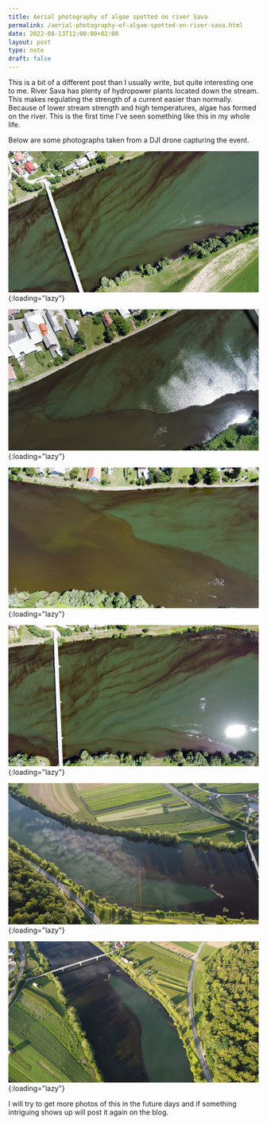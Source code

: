 ```yaml
---
title: Aerial photography of algae spotted on river Sava
permalink: /aerial-photography-of-algae-spotted-on-river-sava.html
date: 2022-08-13T12:00:00+02:00
layout: post
type: note
draft: false
---
```


This is a bit of a different post than I usually write, but quite interesting
one to me. River Sava has plenty of hydropower plants located down the stream.
This makes regulating the strength of a current easier than normally. Because of
lower stream strength and high temperatures, algae has formed on the river.
This is the first time I've seen something like this in my whole life.

Below are some photographs taken from a DJI drone capturing the event.

![Algae on Sava](/assets/posts/algae-sava/dji-algae-0.jpg){:loading="lazy"}

![Algae on Sava](/assets/posts/algae-sava/dji-algae-1.jpg){:loading="lazy"}

![Algae on Sava](/assets/posts/algae-sava/dji-algae-2.jpg){:loading="lazy"}

![Algae on Sava](/assets/posts/algae-sava/dji-algae-3.jpg){:loading="lazy"}

![Algae on Sava](/assets/posts/algae-sava/dji-algae-4.jpg){:loading="lazy"}

![Algae on Sava](/assets/posts/algae-sava/dji-algae-5.jpg){:loading="lazy"}

I will try to get more photos of this in the future days and if something
intriguing shows up will post it again on the blog.
